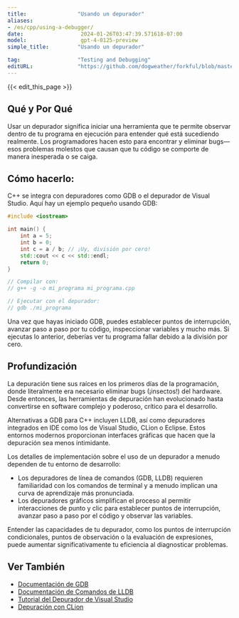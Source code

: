 ```yaml
---
title:                "Usando un depurador"
aliases:
- /es/cpp/using-a-debugger/
date:                  2024-01-26T03:47:39.571618-07:00
model:                 gpt-4-0125-preview
simple_title:         "Usando un depurador"

tag:                  "Testing and Debugging"
editURL:              "https://github.com/dogweather/forkful/blob/master/content/es/cpp/using-a-debugger.md"
---
```


{{< edit_this_page >}}

## Qué y Por Qué
Usar un depurador significa iniciar una herramienta que te permite observar dentro de tu programa en ejecución para entender qué está sucediendo realmente. Los programadores hacen esto para encontrar y eliminar bugs—esos problemas molestos que causan que tu código se comporte de manera inesperada o se caiga.

## Cómo hacerlo:
C++ se integra con depuradores como GDB o el depurador de Visual Studio. Aquí hay un ejemplo pequeño usando GDB:

```C++
#include <iostream>

int main() {
    int a = 5;
    int b = 0;
    int c = a / b; // ¡Uy, división por cero!
    std::cout << c << std::endl;
    return 0;
}

// Compilar con:
// g++ -g -o mi_programa mi_programa.cpp

// Ejecutar con el depurador:
// gdb ./mi_programa
```

Una vez que hayas iniciado GDB, puedes establecer puntos de interrupción, avanzar paso a paso por tu código, inspeccionar variables y mucho más. Si ejecutas lo anterior, deberías ver tu programa fallar debido a la división por cero.

## Profundización
La depuración tiene sus raíces en los primeros días de la programación, donde literalmente era necesario eliminar bugs (¡insectos!) del hardware. Desde entonces, las herramientas de depuración han evolucionado hasta convertirse en software complejo y poderoso, crítico para el desarrollo.

Alternativas a GDB para C++ incluyen LLDB, así como depuradores integrados en IDE como los de Visual Studio, CLion o Eclipse. Estos entornos modernos proporcionan interfaces gráficas que hacen que la depuración sea menos intimidante.

Los detalles de implementación sobre el uso de un depurador a menudo dependen de tu entorno de desarrollo:

- Los depuradores de línea de comandos (GDB, LLDB) requieren familiaridad con los comandos de terminal y a menudo implican una curva de aprendizaje más pronunciada.
- Los depuradores gráficos simplifican el proceso al permitir interacciones de punto y clic para establecer puntos de interrupción, avanzar paso a paso por el código y observar las variables.

Entender las capacidades de tu depurador, como los puntos de interrupción condicionales, puntos de observación o la evaluación de expresiones, puede aumentar significativamente tu eficiencia al diagnosticar problemas.

## Ver También
- [Documentación de GDB](https://www.gnu.org/software/gdb/documentation/)
- [Documentación de Comandos de LLDB](https://lldb.llvm.org/use/map.html)
- [Tutorial del Depurador de Visual Studio](https://docs.microsoft.com/en-us/visualstudio/debugger/debugger-feature-tour)
- [Depuración con CLion](https://www.jetbrains.com/help/clion/debugging-code.html)
